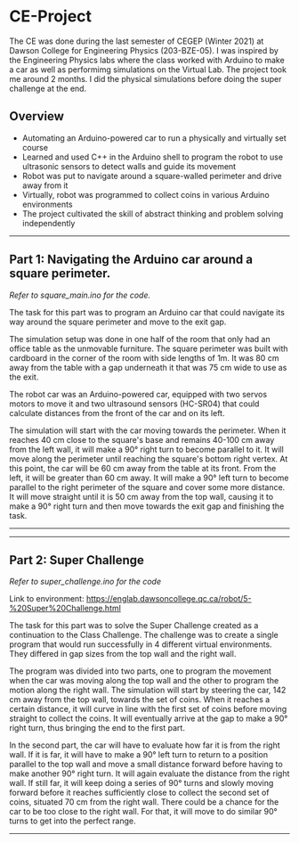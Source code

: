 # CE-Project

The CE was done during the last semester of CEGEP (Winter 2021) at Dawson College for Engineering Physics (203-BZE-05).
I was inspired by the Engineering Physics labs where the class worked with Arduino to make a car as well as performimg simulations on the Virtual Lab.
The project took me around 2 months. I did the physical simulations before doing the super challenge at the end. 

## Overview

- Automating an Arduino-powered car to run a physically and virtually set course  
- Learned and used C++ in the Arduino shell to program the robot to use ultrasonic sensors to detect walls and guide its movement 
- Robot was put to navigate around a square-walled perimeter and drive away from it 
- Virtually, robot was programmed to collect coins in various Arduino environments 
- The project cultivated the skill of abstract thinking and problem solving independently 


-------------------------------------------------------------
**Part 1: Navigating the Arduino car around a square perimeter.**
-------------------------------------------------------------
_Refer to square_main.ino for the code._

The task for this part was to program an Arduino car that could navigate its way around the square perimeter and move to the exit gap.  

The simulation setup was done in one half of the room that only had an office table as the unmovable furniture. The square perimeter was built with cardboard in the corner of the room with side lengths of 1m. It was 80 cm away from the table with a gap underneath it that was 75 cm wide to use as the exit. 

The robot car was an Arduino-powered car, equipped with two servos motors to move it and two ultrasound sensors (HC-SR04) that could calculate distances from the front of the car and on its left. 

The simulation will start with the car moving towards the perimeter. When it reaches 40 cm close to the square's base and remains 40-100 cm away from the left wall, it will make a 90° right turn to become parallel to it. It will move along the perimeter until reaching the square's bottom right vertex. At this point, the car will be 60 cm away from the table at its front.  From the left, it will be greater than 60 cm away. It will make a 90° left turn to become parallel to the right perimeter of the square and cover some more distance. It will move straight until it is 50 cm away from the top wall, causing it to make a 90° right turn and then move towards the exit gap and finishing the task.
____________________________________________________________________________________________________________________________________________




-------------------------------------------------------------
**Part 2: Super Challenge**
-------------------------------------------------------------
_Refer to super_challenge.ino for the code_

Link to environment: https://englab.dawsoncollege.qc.ca/robot/5-%20Super%20Challenge.html

The task for this part was to solve the Super Challenge created as a continuation to the Class Challenge. The challenge was to create a single program that would run successfully in 4 different virtual environments. They differed in gap sizes from the top wall and the right wall. 

The program was divided into two parts, one to program the movement when the car was moving along the top wall and the other to program the motion along the right wall. The simulation will start by steering the car, 142 cm away from the top wall, towards the set of coins. When it reaches a certain distance, it will curve in line with the first set of coins before moving straight to collect the coins. It will eventually arrive at the gap to make a 90° right turn, thus bringing the end to the first part. 

In the second part, the car will have to evaluate how far it is from the right wall. If it is far, it will have to make a 90° left turn to return to a position parallel to the top wall and move a small distance forward before having to make another 90° right turn. It will again evaluate the distance from the right wall. If still far, it will keep doing a series of 90° turns and slowly moving forward before it reaches sufficiently close to collect the second set of coins, situated 70 cm from the right wall. There could be a chance for the car to be too close to the right wall. For that, it will move to do similar 90° turns to get into the perfect range.
____________________________________________________________________________________________________________________________________________

